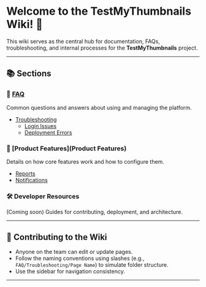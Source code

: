 # Welcome to the TestMyThumbnails Wiki! 👋

This wiki serves as the central hub for documentation, FAQs, troubleshooting, and internal processes for the **TestMyThumbnails** project.

---

## 📚 Sections

### 🧠 [FAQ](FAQ)
Common questions and answers about using and managing the platform.

- [Troubleshooting](FAQ/Troubleshooting)
  - [Login Issues](FAQ-Trouble-Shooting-Login-Issues)
  - [Deployment Errors](FAQ-Trouble-Shooting-Deployment-Errors)

### 🚀 [Product Features](Product Features)
Details on how core features work and how to configure them.

- [Reports](Product-Features-Notifications)
- [Notifications](Product-Features-Reports)

### 🛠 Developer Resources
(Coming soon) Guides for contributing, deployment, and architecture.

---

## 📝 Contributing to the Wiki

- Anyone on the team can edit or update pages.
- Follow the naming conventions using slashes (e.g., `FAQ/Troubleshooting/Page Name`) to simulate folder structure.
- Use the sidebar for navigation consistency.

---
